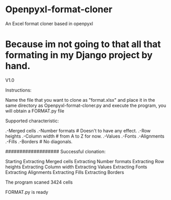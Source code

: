 # Openpyxl-format-cloner
An Excel format cloner based in openpyxl
# Because im not going to that all that formating in my Django project by hand.
V1.0

Instructions:

Name the file that you want to clone as "format.xlsx" and place it in the same directory as Openpyxl-format-cloner.py and execute the program, you will obtain a FORMAT.py file 

Supported characteristic: 

.-Merged cells
.-Number formats # Doesn't to have any effect.
.-Row heights
.-Column width # from A to Z for now.
.-Values
.-Fonts
.-Alignments
.-Fills
.-Borders # No diagonals.


###################
Successful clonation:

Starting
Extracting Merged cells
 Extracting Number formats
  Extracting Row heights
   Extracting Column width
    Extracting Values
     Extracting Fonts
      Extracting Alignments
       Extracting Fills
         Extracting Borders

The program scaned 3424 cells

FORMAT.py is ready
